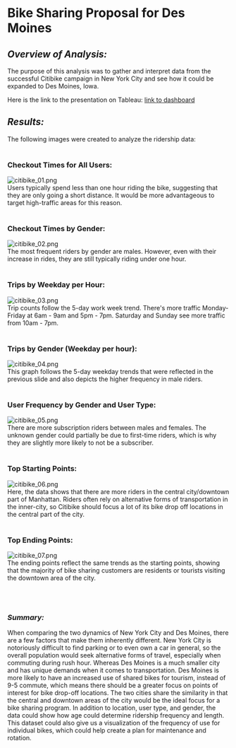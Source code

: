 # Bike Sharing Proposal for Des Moines

## ***Overview of Analysis:***
The purpose of this analysis was to gather and interpret data from the successful Citibike campaign in New York City and see how it could be expanded to Des Moines, Iowa. 

Here is the link to the presentation on Tableau: [link to dashboard](https://public.tableau.com/views/NYCCitibikeAnalysis_16317388433290/NYCCitibike?:language=en-US&publish=yes&:display_count=n&:origin=viz_share_link)

## ***Results:***

The following images were created to analyze the ridership data:
<br></br>

### Checkout Times for All Users: 
![citibike_01.png](Data/citibike_01.png)
<br>
Users typically spend less than one hour riding the bike, suggesting that they are only going a short distance. It would be more advantageous to target high-traffic areas for this reason.
<br></br>

### Checkout Times by Gender: 
![citibike_02.png](Data/citibike_02.png)
<br>
The most frequent riders by gender are males. However, even with their increase in rides, they are still typically riding under one hour.
<br></br>

### Trips by Weekday per Hour:
![citibike_03.png](Data/citibike_03.png)
<br>
Trip counts follow the 5-day work week trend. There's more traffic Monday-Friday at 6am - 9am and 5pm - 7pm. Saturday and Sunday see more traffic from 10am - 7pm. 
<br></br>

### Trips by Gender (Weekday per hour):
![citibike_04.png](Data/citibike_04.png)
<br>
This graph follows the 5-day weekday trends that were reflected in the previous slide and also depicts the higher frequency in male riders.
<br></br>

### User Frequency by Gender and User Type:
![citibike_05.png](Data/citibike_05.png)
<br>
There are more subscription riders between males and females. The unknown gender could partially be due to first-time riders, which is why they are slightly more likely to not be a subscriber. 
<br></br>

### Top Starting Points: 
![citibike_06.png](Data/citibike_06.png)
<br>
Here, the data shows that there are more riders in the central city/downtown part of Manhattan. Riders often rely on alternative forms of transportation in the inner-city, so Citibike should focus a lot of its bike drop off locations in the central part of the city. 
<br></br>

### Top Ending Points:
![citibike_07.png](Data/citibike_07.png)
<br>
The ending points reflect the same trends as the starting points, showing that the majority of bike sharing customers are residents or tourists visiting the downtown area of the city. 

<br></br>

### ***Summary:***
When comparing the two dynamics of New York City and Des Moines, there are a few factors that make them inherently different. New York City is notoriously difficult to find parking or to even own a car in general, so the overall population would seek alternative forms of travel, especially when commuting during rush hour. Whereas Des Moines is a much smaller city and has unique demands when it comes to transportation. 
Des Moines is more likely to have an increased use of shared bikes for tourism, instead of 9-5 commute, which means there should be a greater focus on points of interest for bike drop-off locations. The two cities share the similarity in that the central and downtown areas of the city would be the ideal focus for a bike sharing program. 
In addition to location, user type, and gender, the data could show how age could determine ridership frequency and length. This dataset could also give us a visualization of the frequency of use for individual bikes, which could help create a plan for maintenance and rotation.
 